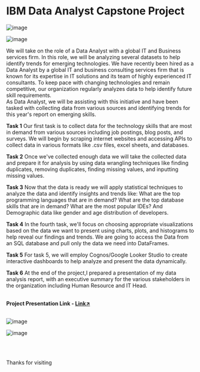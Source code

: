 <h1>IBM Data Analyst Capstone Project</h1>

![image](https://github.com/user-attachments/assets/a49bcec5-fe4c-45a8-a850-f875c2f513af)
<p></p>

![image](https://github.com/user-attachments/assets/f07305ec-24b5-4aff-b48a-853422325f0f)

 
<!-- ![image](https://github.com/user-attachments/assets/fd2b95c8-3ac5-4a27-a0d4-488499a9e1cf) -->
<p>
We will take on the role of a Data Analyst with a global IT and Business services firm. In this role, we will be analyzing several datasets to help identify trends for emerging technologies. We have recently been hired as a Data Analyst by a global IT and business consulting services firm that is known for its expertise in IT solutions and its team of highly experienced IT consultants. To keep pace with changing technologies and remain competitive, our organization regularly analyzes data to help identify future skill requirements.
<br>
As Data Analyst, we will be assisting with this initiative and have been tasked with collecting data from various sources and identifying trends for this year's report on emerging skills.
</p>
<b>Task 1</b>
Our first task is to collect data for the technology skills that are most in demand from various sources including job postings, blog posts, and surveys. We will begin by scraping internet websites and accessing APIs to collect data in various formats like .csv files, excel sheets, and databases.

<b>Task 2</b>
Once we've collected enough data we will take the collected data and prepare it for analysis by using data wrangling techniques like finding duplicates, removing duplicates, finding missing values, and inputting missing values.

<b>Task 3</b>
Now that the data is ready we will apply statistical techniques to analyze the data and identify insights and trends like: What are the top programming languages that are in demand? What are the top database skills that are in demand? What are the most popular IDEs? And Demographic data like gender and age distribution of developers.

<b>Task 4</b>
In the fourth task, we'll focus on choosing appropriate visualizations based on the data we want to present using charts, plots, and histograms to help reveal our findings and trends. We are going to access the Data from an SQL database and pull only the data we need into DataFrames.

<b>Task 5</b>
For task 5, we will employ Cognos/Google Looker Studio to create interactive dashboards to help analyze and present the data dynamically.

<b>Task 6</b>
At the end of the project,I prepared a presentation of my data analysis report, with an executive summary for the various stakeholders in the organization including Human Resource and IT Head. <br>
<br>

<b>
Project Presentation Link - <a href= "https://github.com/rishirajcode/IBM-Data-Analyst-Capstone-Project/blob/main/final_presentation/DataAnalystPresentation.pdf">Link↗️</a> 
</b>
<br>
<br>

![image](https://github.com/user-attachments/assets/150f40de-eb24-461c-89af-4e468380a657)



![image](https://github.com/user-attachments/assets/66c57fed-1eae-4b87-8597-1a392b8517ed)

<br>
<br>

<P>Thanks for visiting</P>
